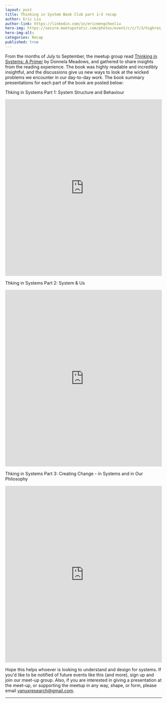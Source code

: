 ```yaml
---
layout: post
title: Thinking in System Book Club part 1~3 recap
author: Eric Liu
author-link: https://linkedin.com/in/ericmengchenliu
hero-img: https://secure.meetupstatic.com/photos/event/c/c/7/3/highres_513772339.webp
hero-img-alt: 
categories: Recap
published: true
---
```


From the months of July to September, the meetup group read [Thinking in Systems: A Primer](https://donellameadows.org/systems-thinking-book-sale/) by Donnela Meadows, and gathered to share insights from the reading experience. The book was highly readable and incredibly insightful, and the discussions give us new ways to look at the wicked problems we encounter in our day-to-day work. The book summary presentations for each part of the book are posted below:

Thking in Systems Part 1: System Structure and Behaviour
<iframe src="https://docs.google.com/presentation/d/e/2PACX-1vTPPhDo7tvp9pvkTo9T591bnad5kSXTVReAb5wUv1jJNPpqjxIhopOtywHRctSVYCCp09QJL-7T40KQ/embed?start=false&loop=false" frameborder="0" style="max-width: 100%" width="960" height="569" allowfullscreen="true" mozallowfullscreen="true" webkitallowfullscreen="true"></iframe>

Thking in Systems Part 2: System & Us
<iframe src="https://docs.google.com/presentation/d/e/2PACX-1vTv4X_zdAYXwGBNkacnB-kKNDvYSBNCe6GpYiQmiWtj2g7-7ybvjRFNIInYubZda0o_kiT6NIW0XqCQ/embed?start=false&loop=false" frameborder="0" style="max-width: 100%" width="960" height="569" allowfullscreen="true" mozallowfullscreen="true" webkitallowfullscreen="true"></iframe>

Thking in Systems Part 3: Creating Change - in Systems and in Our Philosophy
<iframe src="https://docs.google.com/presentation/d/e/2PACX-1vT4Kld0ih96s9NYdsVQ13XeFPsQdUzjQfTH0nowTBcQ4GIrIY36ijDtdpCPOAQMS70ISbTx1SB6L6Tp/embed?start=false&loop=false" frameborder="0" style="max-width: 100%" width="960" height="569" allowfullscreen="true" mozallowfullscreen="true" webkitallowfullscreen="true"></iframe>

Hope this helps whoever is looking to understand and design for systems. If you'd like to be notified of future events like this (and more), sign up and join our meet-up group. Also, if you are interested in giving a presentation at the meet-up, or supporting the meetup in any way, shape, or form, please email [vanuxresearch@gmail.com](mailto:vanuxresearch@gmail.com).

---
